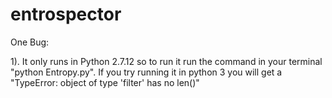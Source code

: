 # entrospector

One Bug: 

1). It only runs in Python 2.7.12 so to run it run the command in your terminal "python Entropy.py". If you try running it in python 3 you will get a "TypeError: object of type 'filter' has no len()"

 
